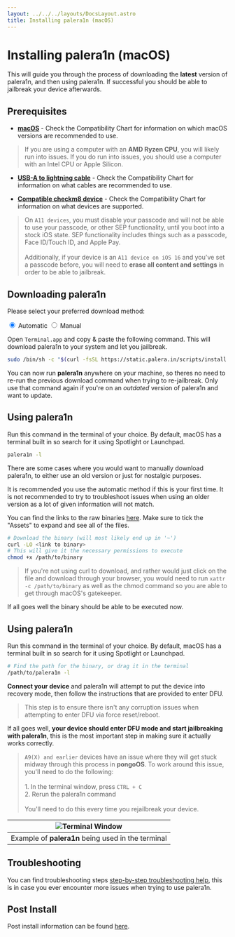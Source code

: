 ```yaml
---
layout: ../../../layouts/DocsLayout.astro
title: Installing palera1n (macOS)
---
```

# Installing palera1n (macOS)

This will guide you through the process of downloading the **latest** version of palera1n, and then using palera1n. If successful you should be able to jailbreak your device afterwards.

## Prerequisites
- __[macOS](/docs/reference/compatibility-chart)__ - Check the Compatibility Chart  for information on which macOS versions are recommended to use.

> If you are using a computer with an **AMD Ryzen CPU**, you will likely run into issues. If you do run into issues, you should use a computer with an Intel CPU or Apple Silicon.

- __[USB-A to lightning cable](/docs/reference/compatibility-chart)__ - Check the Compatibility Chart for information on what cables are recommended to use.

- __[Compatible checkm8 device](/docs/reference/compatibility-chart)__ - Check the Compatibility Chart for information on what devices are supported.

> On `A11 devices`, you must disable your passcode and will not be able to use your passcode, or other SEP functionality, until you boot into a stock iOS state. SEP functionality includes things such as a passcode, Face ID/Touch ID, and Apple Pay.<br/><br/>Additionally, if your device is an `A11 device on iOS 16` and you've set a passcode before, you will need to **erase all content and settings** in order to be able to jailbreak.

## Downloading palera1n

Please select your preferred download method:











<tab-container>
    <input type="radio" id="tabToggle01" name="tabs" value="1" checked />
    <label for="tabToggle01" checked="checked">Automatic</label>
    <input type="radio" id="tabToggle02" name="tabs" value="2" />
    <label for="tabToggle02">Manual</label>
    <tab-content>
<MarkdownRenderer class="docs-stuff">

Open `Terminal.app` and copy & paste the following command. This will download palera1n to your system and let you jailbreak.

```sh
sudo /bin/sh -c "$(curl -fsSL https://static.palera.in/scripts/install.sh)"
```

You can now run **palera1n** anywhere on your machine, so theres no need to re-run the previous download command when trying to re-jailbreak. Only use that command again if you're on an *outdated* version of palera1n and want to update.

## Using palera1n
Run this command in the terminal of your choice. By default, macOS has a terminal built in so search for it using Spotlight or Launchpad.

```sh
palera1n -l
```

</MarkdownRenderer>
    </tab-content>
    <tab-content>
<MarkdownRenderer class="docs-stuff">

There are some cases where you would want to manually download palera1n, to either use an old version or just for nostalgic purposes.

<p class="markdown-warning">
It is recommended you use the automatic method if this is your first time. It is not recommended to try to troubleshoot issues when using an older version as a lot of given information will not match.
</p>

You can find the links to the raw binaries [here](https://github.com/palera1n/palera1n/releases). Make sure to tick the "Assets" to expand and see all of the files.

```sh
# Download the binary (will most likely end up in '~')
curl -LO <link to binary>
# This will give it the necessary permissions to execute
chmod +x /path/to/binary 
```

> If you're not using curl to download, and rather would just click on the file and download through your browser, you would need to run `xattr -c /path/to/binary` as well as the chmod command so you are able to get through macOS's gatekeeper.

If all goes well the binary should be able to be executed now.

## Using palera1n
Run this command in the terminal of your choice. By default, macOS has a terminal built in so search for it using Spotlight or Launchpad.

```sh
# Find the path for the binary, or drag it in the terminal
/path/to/palera1n -l
```

</MarkdownRenderer>
    </tab-content>
</tab-container>

















**Connect your device** and palera1n will attempt to put the device into recovery mode, then follow the instructions that are provided to enter DFU.

> This step is to ensure there isn't any corruption issues when attempting to enter DFU via force reset/reboot.

If all goes well, **your device should enter DFU mode and start jailbreaking with palera1n**, this is the most important step in making sure it actually works correctly.

> `A9(X) and earlier` devices have an issue where they will get stuck midway through this process in **pongoOS**. To work around this issue, you'll need to do the following:<br/><br/>1. In the terminal window, press `CTRL + C`<br/>2. Rerun the palera1n command<br/><br/>You'll need to do this every time you rejailbreak your device.

| ![Terminal Window](https://github.com/palera1n/palera.in/assets/97859147/af4ccf62-9498-44b6-8c46-82f56dade952) |
|:-:|
|Example of **palera1n** being used in the terminal|

## Troubleshooting
<p class="markdown-info">
You can find troubleshooting steps <a href="/docs/troubleshoot/troubleshooting-steps">step-by-step troubleshooting help</a>, this is in case you ever encounter more issues when trying to use palera1n.
</p>

## Post Install
<p class="markdown-tip">
Post install information can be found <a href="/docs/get-started/post-install">here</a>.
</p>